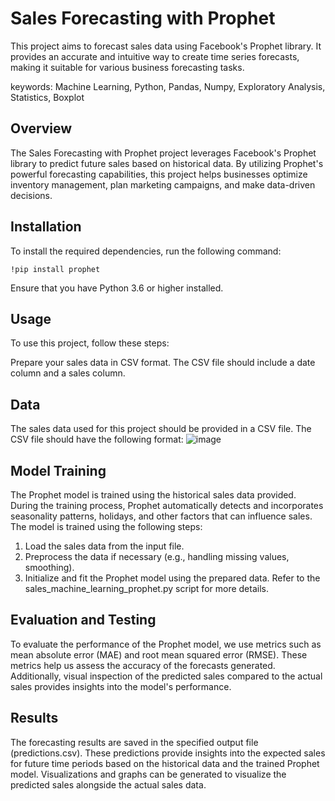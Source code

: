 # Sales Forecasting with Prophet
This project aims to forecast sales data using Facebook's Prophet library. It provides an accurate and intuitive way to create time series forecasts, making it suitable for various business forecasting tasks.

keywords: Machine Learning, Python, Pandas, Numpy, Exploratory Analysis, Statistics, Boxplot

## Overview
The Sales Forecasting with Prophet project leverages Facebook's Prophet library to predict future sales based on historical data. By utilizing Prophet's powerful forecasting capabilities, this project helps businesses optimize inventory management, plan marketing campaigns, and make data-driven decisions.

## Installation
To install the required dependencies, run the following command:

`!pip install prophet`

Ensure that you have Python 3.6 or higher installed.

## Usage
To use this project, follow these steps:

Prepare your sales data in CSV format. The CSV file should include a date column and a sales column.

## Data
The sales data used for this project should be provided in a CSV file. The CSV file should have the following format:
![image](https://github.com/leonardohss0/sales-machine-learning-prophet/assets/62545078/648df446-701d-4cf8-926e-d167e7696765)

## Model Training
The Prophet model is trained using the historical sales data provided. During the training process, Prophet automatically detects and incorporates seasonality patterns, holidays, and other factors that can influence sales. The model is trained using the following steps:

1. Load the sales data from the input file.
2. Preprocess the data if necessary (e.g., handling missing values, smoothing).
3. Initialize and fit the Prophet model using the prepared data.
Refer to the sales_machine_learning_prophet.py script for more details.

## Evaluation and Testing
To evaluate the performance of the Prophet model, we use metrics such as mean absolute error (MAE) and root mean squared error (RMSE). These metrics help us assess the accuracy of the forecasts generated. Additionally, visual inspection of the predicted sales compared to the actual sales provides insights into the model's performance.

## Results
The forecasting results are saved in the specified output file (predictions.csv). These predictions provide insights into the expected sales for future time periods based on the historical data and the trained Prophet model. Visualizations and graphs can be generated to visualize the predicted sales alongside the actual sales data.
